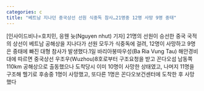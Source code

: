 ```yaml
---
categories: c
title: "베트남 지나던 중국상선 선원 식중독 참사…21명중 12명 사망 9명 중태"
---
```

[인사이드비나=호치민, 응웬 늇(Nguyen nhut) 기자] 21명의 선원이 승선한 중국 국적의 상선이 베트남 공해상을 지나다가 선원 모두가 식중독에 걸려, 12명이 사망하고 9명은 중태에 빠진 대형 참사가 발생했다.1일 바리아붕따우성(Ba Ria Vung Tau) 해안경비대에 따르면 중국상선 우조우(Wuzhou)8호로부터 구조요청을 받고 꼰다오섬 남동쪽 110km 공해상으로 출동했으나 도착당시 이미 10명이 사망한 상태였고, 나머지 11명을 구조해 헬기로 후송중 1명이 사망했고, 또다른 1명은 꼰다오보건센터에 도착한 후 사망했다